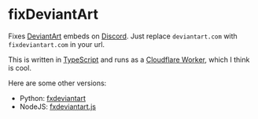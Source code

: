 fixDeviantArt
=============

Fixes [DeviantArt](https://www/deviantart.com/) embeds on [Discord](https://). Just replace `deviantart.com` with `fixdeviantart.com` in your url.

This is written in [TypeScript](https://www.typescriptlang.org/) and runs as a [Cloudflare Worker](https://workers.cloudflare.com/), which I think is cool.

Here are some other versions:
- Python: [fxdeviantart](https://github.com/robinuniverse/fxdeviantart)
- NodeJS: [fxdeviantart.js](https://github.com/DorukSega/fxdeviantart.js)
